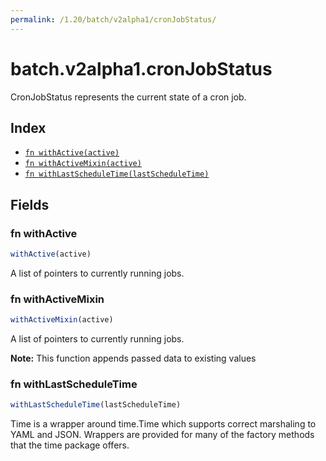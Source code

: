 ```yaml
---
permalink: /1.20/batch/v2alpha1/cronJobStatus/
---
```


# batch.v2alpha1.cronJobStatus

CronJobStatus represents the current state of a cron job.

## Index

* [`fn withActive(active)`](#fn-withactive)
* [`fn withActiveMixin(active)`](#fn-withactivemixin)
* [`fn withLastScheduleTime(lastScheduleTime)`](#fn-withlastscheduletime)

## Fields

### fn withActive

```ts
withActive(active)
```

A list of pointers to currently running jobs.

### fn withActiveMixin

```ts
withActiveMixin(active)
```

A list of pointers to currently running jobs.

**Note:** This function appends passed data to existing values

### fn withLastScheduleTime

```ts
withLastScheduleTime(lastScheduleTime)
```

Time is a wrapper around time.Time which supports correct marshaling to YAML and JSON.  Wrappers are provided for many of the factory methods that the time package offers.
